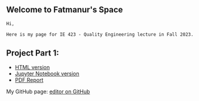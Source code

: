 ## Welcome to Fatmanur's Space

```markdown
Hi,

Here is my page for IE 423 - Quality Engineering lecture in Fall 2023.

```
## Project Part 1:
- [HTML version](Project%20Part%201/code.html)
- [Jupyter Notebook version](Project%20Part%201/code.ipynb)
- [PDF Report](Project%20Part%201/ProjectPart1.pdf)

My GitHub page: [editor on GitHub](https://github.com/BU-IE-423/fall-23-fatmanuryaman/edit/main/index.md)
